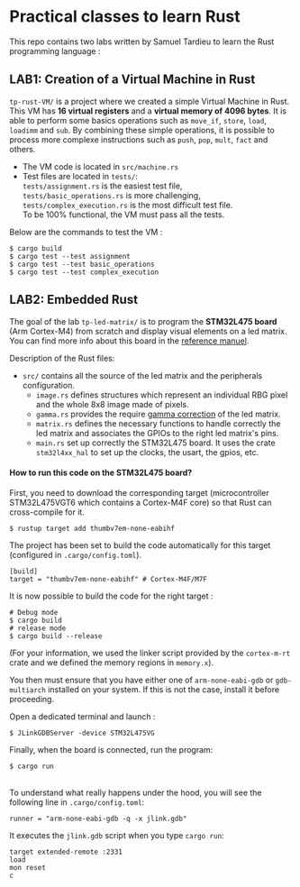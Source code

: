# Practical classes to learn Rust

This repo contains two labs written by Samuel Tardieu to learn the Rust programming language :

## LAB1: Creation of a Virtual Machine in Rust

`tp-rust-VM/` is a project where we created a simple Virtual Machine in Rust. This VM has **16 virtual registers** and a **virtual memory of 4096 bytes**. It is able to perform some basics operations such as `move_if`, `store`, `load`, `loadimm` and `sub`. By combining these simple operations, it is possible to process more complexe instructions such as `push`, `pop`, `mult`, `fact` and others.

* The VM code is located in `src/machine.rs`
* Test files are located in `tests/`:<br> 
`tests/assignment.rs` is the easiest test file,<br> 
`tests/basic_operations.rs` is more challenging,<br> 
`tests/complex_execution.rs` is the most difficult test file.<br> 
To be 100% functional, the VM must pass all the tests.

Below are the commands to test the VM :
```shell
$ cargo build
$ cargo test --test assignment
$ cargo test --test basic_operations
$ cargo test --test complex_execution
```

## LAB2: Embedded Rust

The goal of the lab `tp-led-matrix/` is to program the **STM32L475 board** (Arm Cortex-M4) from scratch and display visual elements on a led matrix. You can find more info about this board in the [reference manuel](https://www.st.com/resource/en/reference_manual/rm0351-stm32l47xxx-stm32l48xxx-stm32l49xxx-and-stm32l4axxx-advanced-armbased-32bit-mcus-stmicroelectronics.pdf).

Description of the Rust files:
* `src/` contains all the source of the led matrix and the peripherals configuration.
    * `image.rs` defines structures which represent an individual RBG pixel and the whole 8x8 image made of pixels.
    * `gamma.rs` provides the require [gamma correction](https://en.wikipedia.org/wiki/Gamma_correction) of the led matrix.
    * `matrix.rs` defines the necessary functions to handle correctly the led matrix and associates the GPIOs to the right led matrix's pins.
    * `main.rs` set up correctly the STM32L475 board. It uses the crate `stm32l4xx_hal` to set up the clocks, the usart, the gpios, etc. 

#### How to run this code on the STM32L475 board?

First, you need to download the corresponding target (microcontroller STM32L475VGT6 which contains a Cortex-M4F core) so that Rust can cross-compile for it.
```shell
$ rustup target add thumbv7em-none-eabihf
```

The project has been set to build the code automatically for this target (configured in `.cargo/config.toml`).
```shell
[build]
target = "thumbv7em-none-eabihf" # Cortex-M4F/M7F
```

It is now possible to build the code for the right target :
```shell
# Debug mode
$ cargo build
# release mode
$ cargo build --release
```
(For your information, we used the linker script provided by the `cortex-m-rt` crate and we defined the memory regions in `memory.x`).<br>

You then must ensure that you have either one of `arm-none-eabi-gdb` or `gdb-multiarch` installed on your system. If this is not the case, install it before proceeding.

Open a dedicated terminal and launch :
```shell
$ JLinkGDBServer -device STM32L475VG
```

Finally, when the board is connected, run the program:
```shell
$ cargo run
```

<br>To understand what really happens under the hood, you will see the following line in `.cargo/config.toml`:
```shell
runner = "arm-none-eabi-gdb -q -x jlink.gdb"
```
It executes the `jlink.gdb` script when you type `cargo run`:
```shell
target extended-remote :2331
load
mon reset
c
```




